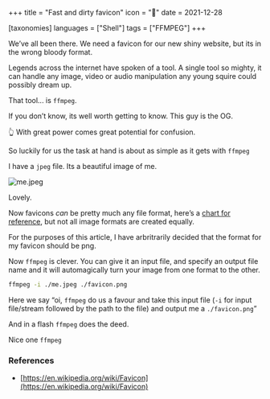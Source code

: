 +++
title = "Fast and dirty favicon"
icon = "🧙"
date = 2021-12-28

[taxonomies]
languages = ["Shell"]
tags = ["FFMPEG"]
+++

We’ve all been there. We need a favicon for our new shiny website, but its in the wrong bloody format. 

Legends across the internet have spoken of a tool. A single tool so mighty, it can handle any image, video or audio manipulation any young squire could possibly dream up.

That tool... is `ffmpeg`.
<!-- more -->

If you don’t know, its well worth getting to know. This guy is the OG. 

<aside>
👆 With great power comes great potential for confusion.

</aside>

So luckily for us the task at hand is about as simple as it gets with `ffmpeg` 

I have a `jpeg` file. Its a beautiful image of me. 

![me.jpeg](/me.jpeg)

Lovely.

Now favicons *can* be pretty much any file format, here’s a [chart for reference](https://en.wikipedia.org/wiki/Favicon#File_format_support), but not all image formats are created equally.

For the purposes of this article, I have arbritrarily decided that the format for my favicon should be png.

Now `ffmpeg` is clever. You can give it an input file, and specify an output file name and it will automagically turn your image from one format to the other. 

```bash
ffmpeg -i ./me.jpeg ./favicon.png
```

Here we say “oi, `ffmpeg` do us a favour and take this input file (`-i` for input file/stream followed by the path to the file) and output me a `./favicon.png`”

And in a flash `ffmpeg` does the deed. 

Nice one `ffmpeg` 

### References

- [https://en.wikipedia.org/wiki/Favicon](https://en.wikipedia.org/wiki/Favicon)

